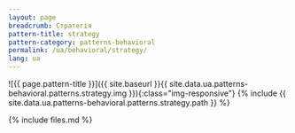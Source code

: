 ```yaml
---
layout: page
breadcrumb: Стратегія
pattern-title: strategy
pattern-category: patterns-behavioral
permalink: /ua/behavioral/strategy/
lang: ua
---
```


![{{ page.pattern-title }}]({{ site.baseurl }}{{ site.data.ua.patterns-behavioral.patterns.strategy.img }}){:class="img-responsive"}
{% include {{ site.data.ua.patterns-behavioral.patterns.strategy.path }} %}

{% include files.md %}